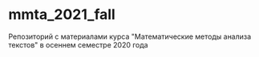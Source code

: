 # mmta_2021_fall
Репозиторий с материалами курса "Математические методы анализа текстов" в осеннем семестре 2020 года
